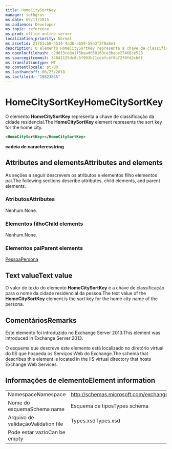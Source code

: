 ```yaml
---
title: HomeCitySortKey
manager: sethgros
ms.date: 09/17/2015
ms.audience: Developer
ms.topic: reference
ms.prod: office-online-server
localization_priority: Normal
ms.assetid: 21761cb0-4514-4adb-a659-59a3f2f0a6e1
description: O elemento HomeCitySortKey representa a chave de classificação da cidade residencial.
ms.openlocfilehash: c2d013ce8a1f5baad058169ca3babe27466ce528
ms.sourcegitcommit: 34041125dc8c5f993b21cebfc4f8b72f0fd2cb6f
ms.translationtype: MT
ms.contentlocale: pt-BR
ms.lasthandoff: 06/25/2018
ms.locfileid: "19823835"
---
```

# <a name="homecitysortkey"></a><span data-ttu-id="de990-103">HomeCitySortKey</span><span class="sxs-lookup"><span data-stu-id="de990-103">HomeCitySortKey</span></span>

<span data-ttu-id="de990-104">O elemento **HomeCitySortKey** representa a chave de classificação da cidade residencial.</span><span class="sxs-lookup"><span data-stu-id="de990-104">The **HomeCitySortKey** element represents the sort key for the home city.</span></span> 
  
```XML
<HomeCitySortKey></HomeCitySortKey>
```

 <span data-ttu-id="de990-105">**cadeia de caracteres**</span><span class="sxs-lookup"><span data-stu-id="de990-105">**string**</span></span>
## <a name="attributes-and-elements"></a><span data-ttu-id="de990-106">Attributes and elements</span><span class="sxs-lookup"><span data-stu-id="de990-106">Attributes and elements</span></span>

<span data-ttu-id="de990-107">As seções a seguir descrevem os atributos e elementos filho elementos pai.</span><span class="sxs-lookup"><span data-stu-id="de990-107">The following sections describe attributes, child elements, and parent elements.</span></span>
  
### <a name="attributes"></a><span data-ttu-id="de990-108">Atributos</span><span class="sxs-lookup"><span data-stu-id="de990-108">Attributes</span></span>

<span data-ttu-id="de990-109">Nenhum.</span><span class="sxs-lookup"><span data-stu-id="de990-109">None.</span></span>
  
### <a name="child-elements"></a><span data-ttu-id="de990-110">Elementos filho</span><span class="sxs-lookup"><span data-stu-id="de990-110">Child elements</span></span>

<span data-ttu-id="de990-111">Nenhum.</span><span class="sxs-lookup"><span data-stu-id="de990-111">None.</span></span>
  
### <a name="parent-elements"></a><span data-ttu-id="de990-112">Elementos pai</span><span class="sxs-lookup"><span data-stu-id="de990-112">Parent elements</span></span>

[<span data-ttu-id="de990-113">Pessoa</span><span class="sxs-lookup"><span data-stu-id="de990-113">Persona</span></span>](persona.md)
  
## <a name="text-value"></a><span data-ttu-id="de990-114">Text value</span><span class="sxs-lookup"><span data-stu-id="de990-114">Text value</span></span>

<span data-ttu-id="de990-115">O valor de texto do elemento **HomeCitySortKey** é a chave de classificação para o nome da cidade residencial da pessoa.</span><span class="sxs-lookup"><span data-stu-id="de990-115">The text value of the **HomeCitySortKey** element is the sort key for the home city name of the persona.</span></span> 
  
## <a name="remarks"></a><span data-ttu-id="de990-116">Comentários</span><span class="sxs-lookup"><span data-stu-id="de990-116">Remarks</span></span>

<span data-ttu-id="de990-117">Este elemento foi introduzido no Exchange Server 2013.</span><span class="sxs-lookup"><span data-stu-id="de990-117">This element was introduced in Exchange Server 2013.</span></span>
  
<span data-ttu-id="de990-118">O esquema que descreve este elemento está localizado no diretório virtual do IIS que hospeda os Serviços Web do Exchange.</span><span class="sxs-lookup"><span data-stu-id="de990-118">The schema that describes this element is located in the IIS virtual directory that hosts Exchange Web Services.</span></span>
  
## <a name="element-information"></a><span data-ttu-id="de990-119">Informações de elemento</span><span class="sxs-lookup"><span data-stu-id="de990-119">Element information</span></span>

|||
|:-----|:-----|
|<span data-ttu-id="de990-120">Namespace</span><span class="sxs-lookup"><span data-stu-id="de990-120">Namespace</span></span>  <br/> |http://schemas.microsoft.com/exchange/services/2006/types  <br/> |
|<span data-ttu-id="de990-121">Nome do esquema</span><span class="sxs-lookup"><span data-stu-id="de990-121">Schema name</span></span>  <br/> |<span data-ttu-id="de990-122">Esquema de tipos</span><span class="sxs-lookup"><span data-stu-id="de990-122">Types schema</span></span>  <br/> |
|<span data-ttu-id="de990-123">Arquivo de validação</span><span class="sxs-lookup"><span data-stu-id="de990-123">Validation file</span></span>  <br/> |<span data-ttu-id="de990-124">Types.xsd</span><span class="sxs-lookup"><span data-stu-id="de990-124">Types.xsd</span></span>  <br/> |
|<span data-ttu-id="de990-125">Pode estar vazio</span><span class="sxs-lookup"><span data-stu-id="de990-125">Can be empty</span></span>  <br/> ||
   

